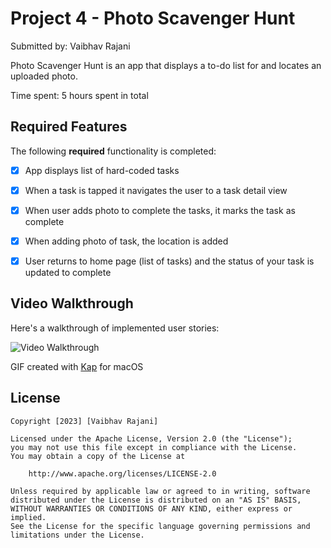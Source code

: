 # Project 4 - Photo Scavenger Hunt

Submitted by: Vaibhav Rajani

Photo Scavenger Hunt is an app that displays a to-do list for and locates an uploaded photo.

Time spent: 5 hours spent in total

## Required Features

The following **required** functionality is completed:

- [x] App displays list of hard-coded tasks
- [x] When a task is tapped it navigates the user to a task detail view
- [x] When user adds photo to complete the tasks, it marks the task as complete
- [x] When adding photo of task, the location is added
- [x] User returns to home page (list of tasks) and the status of your task is updated to complete


## Video Walkthrough

Here's a walkthrough of implemented user stories:

<img src='https://submissions.us-east-1.linodeobjects.com/ios102/jlGnjxUR.gif' title='Video Walkthrough' width='' alt='Video Walkthrough' />

GIF created with [Kap](https://getkap.co/) for macOS

## License

    Copyright [2023] [Vaibhav Rajani]

    Licensed under the Apache License, Version 2.0 (the "License");
    you may not use this file except in compliance with the License.
    You may obtain a copy of the License at

        http://www.apache.org/licenses/LICENSE-2.0

    Unless required by applicable law or agreed to in writing, software
    distributed under the License is distributed on an "AS IS" BASIS,
    WITHOUT WARRANTIES OR CONDITIONS OF ANY KIND, either express or implied.
    See the License for the specific language governing permissions and
    limitations under the License.
